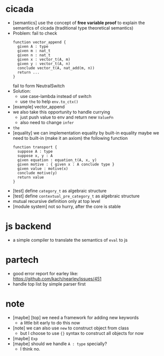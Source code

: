 # cicada
- [semantics] use the concept of **free variable proof** to explain the semantics of cicada
  (traditional type theoretical semantics)
- Problem: fail to check
  ``` cicada
  function vector_append {
    given A : type
    given m : nat_t
    given n : nat_t
    given x : vector_t(A, m)
    given y : vector_t(A, n)
    conclude vector_t(A, nat_add(m, n))
    return ...
  }
  ```
  fail to form NeutralSwitch
- Solution:
  - use case-lambda instead of switch
  - use `the` to help `env.to_ctx()`
- [example] vector_append
- we also take this opportunity to handle currying
  - just push value to env and return new `ValueFn`
  - also need to change `infer`
- `the`
- [equality] we can implementation equality by built-in equality
  maybe we need to built-in (make it an axiom) the following function
  ``` cicada
  function transport {
    suppose A : type
    suppose x, y : A
    given equation : equation_t(A, x, y)
    given motive : { given x : A conclude type }
    given value : motive(x)
    conclude motive(y)
    return value
  }
  ```
- [test] define `category_t` as algebraic structure
- [test] define  `contextual_pre_category_t` as algebraic structure
- mutual recursive definition only at top level
- [module system] not so hurry, after the core is stable
# js backend
- a simple compiler to translate the semantics of `eval` to js
# partech
- good error report for earley
  like: https://github.com/kach/nearley/issues/451
- handle top list by simple parser first
# note
- [maybe] [top] we need a framework for adding new keywords
  - a little bit early to do this now
- [note] we can also use `new` to construct object from class
  - but I choose to use `{}` syntax to construct all objects for now
- [maybe] `Exp`
- [maybe] should we handle `A : type` specially?
  - I think no.
